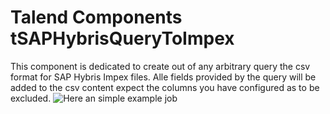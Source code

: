 # Talend Components tSAPHybrisQueryToImpex
This component is dedicated to create out of any arbitrary query the csv format for SAP Hybris Impex files.
Alle fields provided by the query will be added to the csv content expect the columns you have configured as to be excluded. 
![Here an simple example job](https://github.com/xommaterials/talendcomp_tSAPHybrisQueryToImpexCSV/blob/master/doc/tSAPHybrisQueryToImpexCSV_job_design.png)
